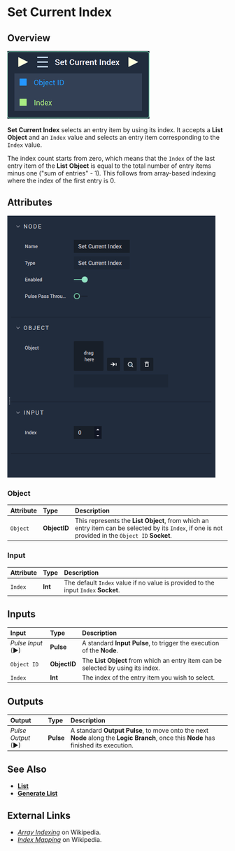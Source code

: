 # Set Current Index

## Overview

![The Set Current Index Node.](../../../.gitbook/assets/node-set-current-index.png)

**Set Current Index** selects an entry item by using its index. It accepts a **List** **Object** and an `Index` value and selects an entry item corresponding to the `Index` value.

The index count starts from zero, which means that the `Index` of the last entry item of the **List** **Object** is equal to the total number of entry items minus one \("sum of entries" - 1\). This follows from array-based indexing where the index of the first entry is 0.

## Attributes

![The Set Current Index Node Attributes.](../../../.gitbook/assets/node-set-current-index-attr.png)

### Object

| Attribute | Type | Description |
| :--- | :--- | :--- |
| `Object` | **ObjectID** | This represents the **List** **Object**, from which an entry item can be selected by its `Index`, if one is not provided in the `Object ID` **Socket**. |

### Input

| Attribute | Type | Description |
| :--- | :--- | :--- |
| `Index` | **Int** | The default `Index` value if no value is provided to the input `Index` **Socket**. |

## Inputs

| Input | Type | Description |
| :--- | :--- | :--- |
| _Pulse Input_ \(►\) | **Pulse** | A standard **Input Pulse**, to trigger the execution of the **Node**. |
| `Object ID` | **ObjectID** | The **List** **Object** from which an entry item can be selected by using its index. |
| `Index` | **Int** | The index of the entry item you wish to select. |

## Outputs

| Output | Type | Description |
| :--- | :--- | :--- |
| _Pulse Output_ \(►\) | **Pulse** | A standard **Output Pulse**, to move onto the next **Node** along the **Logic Branch**, once this **Node** has finished its execution. |

## See Also

* [**List**](../../../objects-and-types/scene-objects/list-widget.md)
* [**Generate List**](generate-list.md)

## External Links

* [_Array Indexing_](https://en.wikipedia.org/wiki/Array_data_structure) on Wikipedia.
* [_Index Mapping_](https://en.wikipedia.org/wiki/Index_mapping) on Wikipedia.


